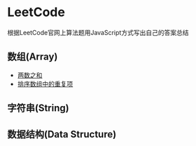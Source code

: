 # LeetCode
根据LeetCode官网上算法题用JavaScript方式写出自己的答案总结

## 数组(Array)   

* [两数之和](https://github.com/sqh17/LeetCode-/questions-answers/Array/TwoSum) 
* [排序数组中的重复项](https://github.com/sqh17/LeetCode-/questions-answers/Array/RemoveDuplicatesArray) 

## 字符串(String)


## 数据结构(Data Structure)